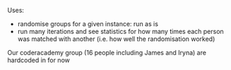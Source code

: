 
Uses:
- randomise groups for a given instance: run as is
- run many iterations and see statistics for how many times each person was matched with another (i.e. how well the randomisation worked)

Our coderacademy group (16 people including James and Iryna) are hardcoded in for now
